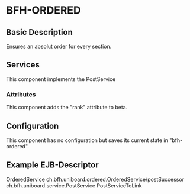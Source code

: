 # BFH-ORDERED

## Basic Description

Ensures an absolut order for every section.

## Services

This component implements the PostService

### Attributes

This component adds the "rank" attribute to beta.

## Configuration

This component has no configuration but saves its current state in "bfh-ordered".

## Example EJB-Descriptor

<enterprise-beans>
	<session>
		<ejb-name>OrderedService</ejb-name>
		<ejb-local-ref>
			<ejb-ref-name>ch.bfh.uniboard.ordered.OrderedService/postSuccessor</ejb-ref-name>
			<local>ch.bfh.uniboard.service.PostService</local>
			<ejb-link>PostServiceToLink</ejb-link>
		</ejb-local-ref>
	</session>
</enterprise-beans
